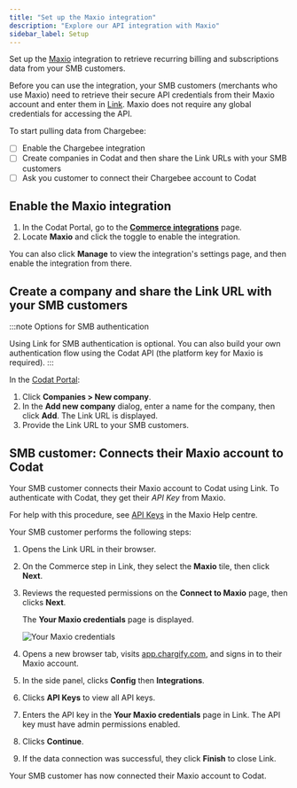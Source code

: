 ```yaml
---
title: "Set up the Maxio integration"
description: "Explore our API integration with Maxio"
sidebar_label: Setup
---
```


Set up the [Maxio](/integrations/commerce/chargify/commerce-chargify) integration to retrieve recurring billing and subscriptions data from your SMB customers.

Before you can use the integration, your SMB customers (merchants who use Maxio) need to retrieve their secure API credentials from their Maxio account and enter them in [Link](/auth-flow/overview). Maxio does not require any global credentials for accessing the API.

To start pulling data from Chargebee:
- [ ] Enable the Chargebee integration
- [ ] Create companies in Codat and then share the Link URLs with your SMB customers
- [ ] Ask you customer to connect their Chargebee account to Codat

## Enable the Maxio integration

1. In the Codat Portal, go to the <a className="external" href="https://app.codat.io/settings/integrations/commerce" target="blank">**Commerce integrations**</a> page.
2. Locate **Maxio** and click the toggle to enable the integration.

You can also click **Manage** to view the integration's settings page, and then enable the integration from there.

## Create a company and share the Link URL with your SMB customers

:::note Options for SMB authentication

Using Link for SMB authentication is optional. You can also build your own authentication flow using the Codat API (the platform key for Maxio is required).
:::

In the <a className="external" href="https://app.codat.io" target="_blank">Codat Portal</a>:

1. Click **Companies > New company**.
2. In the **Add new company** dialog, enter a name for the company, then click **Add**. The Link URL is displayed.
3. Provide the Link URL to your SMB customers.

## SMB customer: Connects their Maxio account to Codat

Your SMB customer connects their Maxio account to Codat using Link. To authenticate with Codat, they get their _API Key_ from Maxio.

For help with this procedure, see <a className="external" href="https://maxio-chargify.zendesk.com/hc/en-us/articles/5405281550477#api" target="_blank">API Keys</a> in the Maxio Help centre.

Your SMB customer performs the following steps:

1. Opens the Link URL in their browser.

2. On the Commerce step in Link, they select the **Maxio** tile, then click **Next**.

3. Reviews the requested permissions on the **Connect to Maxio** page, then clicks **Next**.

   The **Your Maxio credentials** page is displayed.

   ![Your Maxio credentials](/img/old/66cdc91-your-chargify-credentials-final-masked.png "The Your Maxio credentials page")

4. Opens a new browser tab, visits <a className="external" href="https://app.chargify.com/login.html" target="_blank">app.chargify.com</a>, and signs in to their Maxio account.

5. In the side panel, clicks **Config** then **Integrations**.

6. Clicks **API Keys** to view all API keys.

7. Enters the API key in the **Your Maxio credentials** page in Link. The API key must have admin permissions enabled.

8. Clicks **Continue**.

9. If the data connection was successful, they click **Finish** to close Link.

Your SMB customer has now connected their Maxio account to Codat.
